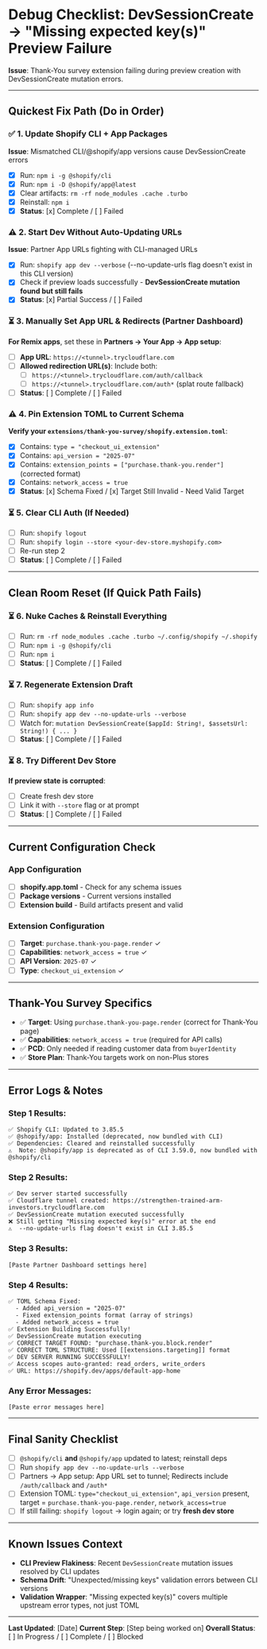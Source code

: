 # Debug Checklist: DevSessionCreate → "Missing expected key(s)" Preview Failure

**Issue**: Thank-You survey extension failing during preview creation with DevSessionCreate mutation errors.

---

## Quickest Fix Path (Do in Order)

### ✅ 1. Update Shopify CLI + App Packages
**Issue**: Mismatched CLI/@shopify/app versions cause DevSessionCreate errors
- [x] Run: `npm i -g @shopify/cli`
- [x] Run: `npm i -D @shopify/app@latest`
- [x] Clear artifacts: `rm -rf node_modules .cache .turbo`
- [x] Reinstall: `npm i`
- [x] **Status**: [x] Complete / [ ] Failed

### ⚠️ 2. Start Dev Without Auto-Updating URLs
**Issue**: Partner App URLs fighting with CLI-managed URLs
- [x] Run: `shopify app dev --verbose` (--no-update-urls flag doesn't exist in this CLI version)
- [x] Check if preview loads successfully - **DevSessionCreate mutation found but still fails**
- [x] **Status**: [x] Partial Success / [ ] Failed

### ⏳ 3. Manually Set App URL & Redirects (Partner Dashboard)
**For Remix apps**, set these in **Partners → Your App → App setup**:
- [ ] **App URL**: `https://<tunnel>.trycloudflare.com`
- [ ] **Allowed redirection URL(s)**: Include both:
  - [ ] `https://<tunnel>.trycloudflare.com/auth/callback`
  - [ ] `https://<tunnel>.trycloudflare.com/auth*` (splat route fallback)
- [ ] **Status**: [ ] Complete / [ ] Failed

### ⚠️ 4. Pin Extension TOML to Current Schema
**Verify your `extensions/thank-you-survey/shopify.extension.toml`**:
- [x] Contains: `type = "checkout_ui_extension"`
- [x] Contains: `api_version = "2025-07"`
- [x] Contains: `extension_points = ["purchase.thank-you.render"]` (corrected format)
- [x] Contains: `network_access = true`
- [x] **Status**: [x] Schema Fixed / [x] Target Still Invalid - Need Valid Target

### ⏳ 5. Clear CLI Auth (If Needed)
- [ ] Run: `shopify logout`
- [ ] Run: `shopify login --store <your-dev-store.myshopify.com>`
- [ ] Re-run step 2
- [ ] **Status**: [ ] Complete / [ ] Failed

---

## Clean Room Reset (If Quick Path Fails)

### ⏳ 6. Nuke Caches & Reinstall Everything
- [ ] Run: `rm -rf node_modules .cache .turbo ~/.config/shopify ~/.shopify`
- [ ] Run: `npm i -g @shopify/cli`
- [ ] Run: `npm i`
- [ ] **Status**: [ ] Complete / [ ] Failed

### ⏳ 7. Regenerate Extension Draft
- [ ] Run: `shopify app info`
- [ ] Run: `shopify app dev --no-update-urls --verbose`
- [ ] Watch for: `mutation DevSessionCreate($appId: String!, $assetsUrl: String!) { ... }`
- [ ] **Status**: [ ] Complete / [ ] Failed

### ⏳ 8. Try Different Dev Store
**If preview state is corrupted**:
- [ ] Create fresh dev store
- [ ] Link it with `--store` flag or at prompt
- [ ] **Status**: [ ] Complete / [ ] Failed

---

## Current Configuration Check

### App Configuration
- [ ] **shopify.app.toml** - Check for any schema issues
- [ ] **Package versions** - Current versions installed
- [ ] **Extension build** - Build artifacts present and valid

### Extension Configuration
- [ ] **Target**: `purchase.thank-you-page.render` ✓
- [ ] **Capabilities**: `network_access = true` ✓
- [ ] **API Version**: `2025-07` ✓
- [ ] **Type**: `checkout_ui_extension` ✓

---

## Thank-You Survey Specifics

- ✅ **Target**: Using `purchase.thank-you-page.render` (correct for Thank-You page)
- ✅ **Capabilities**: `network_access = true` (required for API calls)
- ✅ **PCD**: Only needed if reading customer data from `buyerIdentity`
- ✅ **Store Plan**: Thank-You targets work on non-Plus stores

---

## Error Logs & Notes

### Step 1 Results:
```
✅ Shopify CLI: Updated to 3.85.5
✅ @shopify/app: Installed (deprecated, now bundled with CLI)
✅ Dependencies: Cleared and reinstalled successfully
⚠️  Note: @shopify/app is deprecated as of CLI 3.59.0, now bundled with @shopify/cli
```

### Step 2 Results:
```
✅ Dev server started successfully
✅ Cloudflare tunnel created: https://strengthen-trained-arm-investors.trycloudflare.com
✅ DevSessionCreate mutation executed successfully
❌ Still getting "Missing expected key(s)" error at the end
⚠️  --no-update-urls flag doesn't exist in CLI 3.85.5
```

### Step 3 Results:
```
[Paste Partner Dashboard settings here]
```

### Step 4 Results:
```
✅ TOML Schema Fixed:
  - Added api_version = "2025-07"
  - Fixed extension_points format (array of strings)
  - Added network_access = true
✅ Extension Building Successfully!
✅ DevSessionCreate mutation executing
✅ CORRECT TARGET FOUND: "purchase.thank-you.block.render"
✅ CORRECT TOML STRUCTURE: Used [[extensions.targeting]] format
✅ DEV SERVER RUNNING SUCCESSFULLY!
✅ Access scopes auto-granted: read_orders, write_orders
✅ URL: https://shopify.dev/apps/default-app-home
```

### Any Error Messages:
```
[Paste error messages here]
```

---

## Final Sanity Checklist

- [ ] `@shopify/cli` **and** `@shopify/app` updated to latest; reinstall deps
- [ ] Run `shopify app dev --no-update-urls --verbose`
- [ ] Partners → App setup: App URL set to tunnel; Redirects include `/auth/callback` and `/auth*`
- [ ] Extension TOML: `type="checkout_ui_extension"`, `api_version` present, target = `purchase.thank-you-page.render`, `network_access=true`
- [ ] If still failing: `shopify logout` → login again; or try **fresh dev store**

---

## Known Issues Context

- **CLI Preview Flakiness**: Recent `DevSessionCreate` mutation issues resolved by CLI updates
- **Schema Drift**: "Unexpected/missing keys" validation errors between CLI versions
- **Validation Wrapper**: "Missing expected key(s)" covers multiple upstream error types, not just TOML

---

**Last Updated**: [Date]
**Current Step**: [Step being worked on]
**Overall Status**: [ ] In Progress / [ ] Complete / [ ] Blocked
